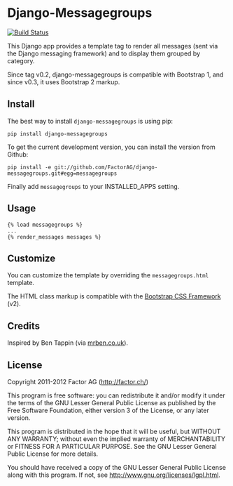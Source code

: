 Django-Messagegroups
====================

[![Build Status](https://secure.travis-ci.org/FactorAG/django-messagegroups.png?branch=master)](http://travis-ci.org/FactorAG/django-messagegroups)

This Django app provides a template tag to render all messages (sent via the Django messaging
framework) and to display them grouped by category.

Since tag v0.2, django-messagegroups is compatible with Bootstrap 1, and since v0.3, it uses
Bootstrap 2 markup.


Install
-------

The best way to install `django-messagegroups` is using pip:

    pip install django-messagegroups

To get the current development version, you can install the version from Github:

    pip install -e git://github.com/FactorAG/django-messagegroups.git#egg=messagegroups

Finally add `messagegroups` to your INSTALLED\_APPS setting.


Usage
-----

    {% load messagegroups %}
    ...
    {% render_messages messages %}


Customize
---------

You can customize the template by overriding the `messagegroups.html` template.

The HTML class markup is compatible with the [Bootstrap CSS Framework](http://twitter.github.com/bootstrap/) (v2).


Credits
-------

Inspired by Ben Tappin (via [mrben.co.uk](http://mrben.co.uk/entry/a-nicer-way-of-using-the-Django-messages-framework/)).


License
-------

Copyright 2011-2012 Factor AG (http://factor.ch/)

This program is free software: you can redistribute it and/or modify
it under the terms of the GNU Lesser General Public License as
published by the Free Software Foundation, either version 3 of the
License, or any later version.

This program is distributed in the hope that it will be useful,
but WITHOUT ANY WARRANTY; without even the implied warranty of
MERCHANTABILITY or FITNESS FOR A PARTICULAR PURPOSE.  See the
GNU Lesser General Public License for more details.

You should have received a copy of the GNU Lesser General Public License
along with this program.  If not, see <http://www.gnu.org/licenses/lgpl.html>.
